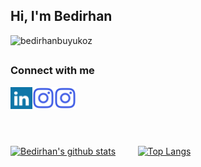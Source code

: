 

<h2 align="left">Hi, I'm Bedirhan </h2>
<p align="left"> <img src="https://komarev.com/ghpvc/?username=bedirhanbuyukoz&label=Profile%20views&color=0e75b6&style=flat" alt="bedirhanbuyukoz" /> </p> <h2 align="left"> </h2>

### Connect with me

<a href="https://www.linkedin.com/in/bedirhan-büyüköz-8857b3192" target="blank"><img align="left" src="icons/linkedin.svg" alt="bedirhanbuyukoz" width="35px" /></a>
<a href="https://instagram.com/bedirhanbuyukoz" target="blank"><img align="left" src="icons/instagram.svg" alt="bedirhanbuyukoz" width="35px" /></a>
<a href="https://instagram.com/bedirhanbuyukoz" target="blank"><img align="left" src="icons/instagram.svg" alt="bedirhanbuyukoz" width="35px" /></a>
<br /><br /> <h2 align="left"> </h2>

<br />



[![Bedirhan's github stats](https://github-readme-stats.vercel.app/api?username=bedirhanbuyukoz&theme=dark&show_icons=true)](https://github.com/bedirhanbuyukoz/github-readme-stats)  &nbsp; &nbsp; &nbsp; &nbsp;   [![Top Langs](https://github-readme-stats.vercel.app/api/top-langs/?username=bedirhanbuyukoz&theme=dark&show_icons=true=javascript,html)](https://github.com/bedirhanbuyukoz/github-readme-stats)


